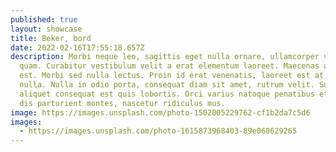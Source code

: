 ```yaml
---
published: true
layout: showcase
title: Beker, bord
date: 2022-02-16T17:55:18.657Z
description: Morbi neque leo, sagittis eget nulla ornare, ullamcorper volutpat
  quam. Curabitur vestibulum velit a erat elementum laoreet. Maecenas at nulla
  est. Morbi sed nulla lectus. Proin id erat venenatis, laoreet est at, pretium
  nulla. Nulla in odio porta, consequat diam sit amet, rutrum velit. Suspendisse
  aliquet consequat est quis lobortis. Orci varius natoque penatibus et magnis
  dis parturient montes, nascetur ridiculus mus.
image: https://images.unsplash.com/photo-1502005229762-cf1b2da7c5d6
images:
  - https://images.unsplash.com/photo-1615873968403-89e068629265
---
```

